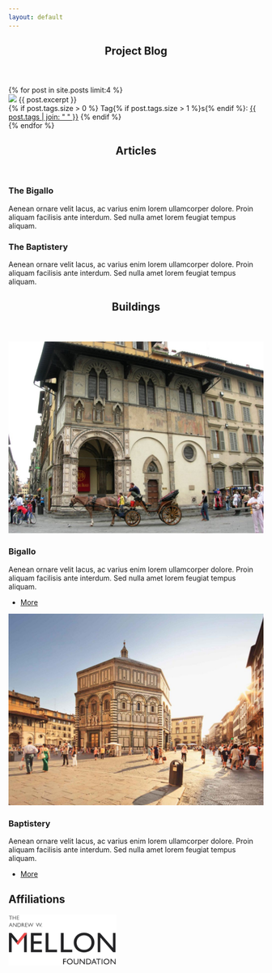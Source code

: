 ```yaml
---
layout: default
---
```

<!-- Section -->
<section>
	<header class="major">
		<h2>Project Blog</h2>
	</header>
	<div class="posts">
		{% for post in site.posts limit:4 %}
		<article>
				<a href="{{ root_url }}{{ post.url }}" class="image"><img src="assets/images/{{ post.image }}"></a>
				{{ post.excerpt }}
				<br/>
				{% if post.tags.size > 0 %}
  				Tag{% if post.tags.size > 1 %}s{% endif %}:
  				<a href="{{ 'blog.html' | absolute_url }}">{{ post.tags | join: " " }}</a>
				{% endif %}
				<!-- <ul class="actions">
					<li><a href="{{ 'blog.html' | absolute_url }}" class="button">More</a></li>
				</ul> -->
		</article>
		{% endfor %}
	</div>
</section>

<!-- Section -->
<section>
	<header class="major">
		<h2>Articles</h2>
	</header>
	<div class="features">
		<article>
			<span class="icon fa-newspaper-o"></span>
			<div class="content">
				<h3>The Bigallo</h3>
				<p>Aenean ornare velit lacus, ac varius enim lorem ullamcorper dolore. Proin aliquam facilisis ante interdum. Sed nulla amet lorem feugiat tempus aliquam.</p>
			</div>
		</article>
		<article>
			<span class="icon fa-newspaper-o"></span>
			<div class="content">
				<h3>The Baptistery</h3>
				<p>Aenean ornare velit lacus, ac varius enim lorem ullamcorper dolore. Proin aliquam facilisis ante interdum. Sed nulla amet lorem feugiat tempus aliquam.</p>
			</div>
		</article>
	</div>
</section>

<!-- Section -->
<section>
	<header class="major">
		<h2>Buildings</h2>
	</header>
	<div class="posts">
		<article>
			<a href="{{ 'bigallo.html' | absolute_url }}" class="image"><img src="assets/images/bigallo_1.jpg" alt="" /></a>
			<h3>Bigallo</h3>
			<p>Aenean ornare velit lacus, ac varius enim lorem ullamcorper dolore. Proin aliquam facilisis ante interdum. Sed nulla amet lorem feugiat tempus aliquam.</p>
			<ul class="actions">
				<li><a href="{{ 'bigallo.html' | absolute_url }}" class="button">More</a></li>
			</ul>
		</article>
		<article>
			<a href="{{ 'baptistery.html' | absolute_url }}" class="image"><img src="assets/images/baptistery_1.jpg" alt="" /></a>
			<h3>Baptistery</h3>
			<p>Aenean ornare velit lacus, ac varius enim lorem ullamcorper dolore. Proin aliquam facilisis ante interdum. Sed nulla amet lorem feugiat tempus aliquam.</p>
			<ul class="actions">
				<li><a href="{{ 'baptistery.html' | absolute_url }}" class="button">More</a></li>
			</ul>
		</article>
	</div>
</section>

<section>
	<div class="affiliation">
	<h2>Affiliations</h2>
	<a href="https://mellon.org/">
		<img src="assets/images/logo_mellon.png" alt="" height="100"></a>
	</div>
</section>
